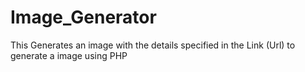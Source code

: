 # Image_Generator
This Generates an image with the details specified in the Link (Url) to generate a image using PHP 
